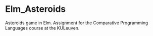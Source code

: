 Elm_Asteroids
=============

Asteroids game in Elm. Assignment for the Comparative Programming Languages course at the KULeuven.
